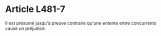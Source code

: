 # Article L481-7

<div align='left'>Il est présumé jusqu'à preuve contraire qu'une entente entre concurrents cause un préjudice. </div>